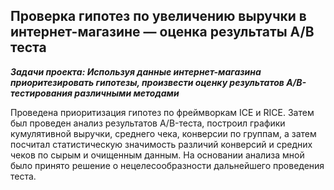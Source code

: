 ## Проверка гипотез по увеличению выручки в интернет-магазине — оценка результаты A/B теста

***Задачи проекта: Используя данные интернет-магазина приоритезировать гипотезы, произвести оценку результатов A/B-тестирования различными методами***

Проведена приоритизация гипотез по фреймворкам ICE и RICE. Затем был проведен анализ результатов A/B-теста, построил графики кумулятивной выручки, среднего чека, конверсии по группам, а затем посчитал статистическую значимость различий конверсий и средних чеков по сырым и очищенным данным. На основании анализа мной было принято решение о нецелесообразности дальнейшего проведения теста.
